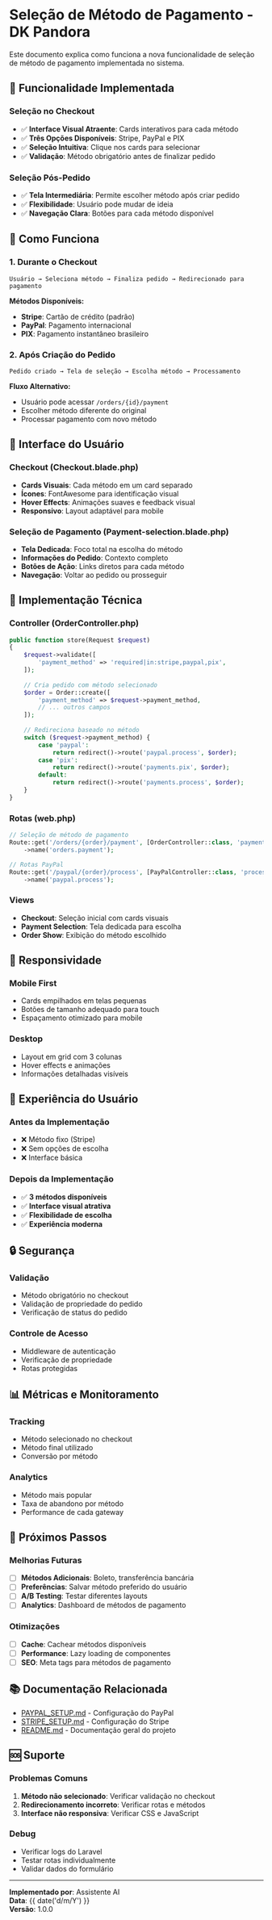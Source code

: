 # Seleção de Método de Pagamento - DK Pandora

Este documento explica como funciona a nova funcionalidade de seleção de método de pagamento implementada no sistema.

## 🎯 **Funcionalidade Implementada**

### **Seleção no Checkout**
- ✅ **Interface Visual Atraente**: Cards interativos para cada método
- ✅ **Três Opções Disponíveis**: Stripe, PayPal e PIX
- ✅ **Seleção Intuitiva**: Clique nos cards para selecionar
- ✅ **Validação**: Método obrigatório antes de finalizar pedido

### **Seleção Pós-Pedido**
- ✅ **Tela Intermediária**: Permite escolher método após criar pedido
- ✅ **Flexibilidade**: Usuário pode mudar de ideia
- ✅ **Navegação Clara**: Botões para cada método disponível

## 🚀 **Como Funciona**

### **1. Durante o Checkout**
```
Usuário → Seleciona método → Finaliza pedido → Redirecionado para pagamento
```

**Métodos Disponíveis:**
- **Stripe**: Cartão de crédito (padrão)
- **PayPal**: Pagamento internacional
- **PIX**: Pagamento instantâneo brasileiro

### **2. Após Criação do Pedido**
```
Pedido criado → Tela de seleção → Escolha método → Processamento
```

**Fluxo Alternativo:**
- Usuário pode acessar `/orders/{id}/payment`
- Escolher método diferente do original
- Processar pagamento com novo método

## 🎨 **Interface do Usuário**

### **Checkout (Checkout.blade.php)**
- **Cards Visuais**: Cada método em um card separado
- **Ícones**: FontAwesome para identificação visual
- **Hover Effects**: Animações suaves e feedback visual
- **Responsivo**: Layout adaptável para mobile

### **Seleção de Pagamento (Payment-selection.blade.php)**
- **Tela Dedicada**: Foco total na escolha do método
- **Informações do Pedido**: Contexto completo
- **Botões de Ação**: Links diretos para cada método
- **Navegação**: Voltar ao pedido ou prosseguir

## 🔧 **Implementação Técnica**

### **Controller (OrderController.php)**
```php
public function store(Request $request)
{
    $request->validate([
        'payment_method' => 'required|in:stripe,paypal,pix',
    ]);
    
    // Cria pedido com método selecionado
    $order = Order::create([
        'payment_method' => $request->payment_method,
        // ... outros campos
    ]);
    
    // Redireciona baseado no método
    switch ($request->payment_method) {
        case 'paypal':
            return redirect()->route('paypal.process', $order);
        case 'pix':
            return redirect()->route('payments.pix', $order);
        default:
            return redirect()->route('payments.process', $order);
    }
}
```

### **Rotas (web.php)**
```php
// Seleção de método de pagamento
Route::get('/orders/{order}/payment', [OrderController::class, 'paymentSelection'])
    ->name('orders.payment');

// Rotas PayPal
Route::get('/paypal/{order}/process', [PayPalController::class, 'processPayment'])
    ->name('paypal.process');
```

### **Views**
- **Checkout**: Seleção inicial com cards visuais
- **Payment Selection**: Tela dedicada para escolha
- **Order Show**: Exibição do método escolhido

## 📱 **Responsividade**

### **Mobile First**
- Cards empilhados em telas pequenas
- Botões de tamanho adequado para touch
- Espaçamento otimizado para mobile

### **Desktop**
- Layout em grid com 3 colunas
- Hover effects e animações
- Informações detalhadas visíveis

## 🎯 **Experiência do Usuário**

### **Antes da Implementação**
- ❌ Método fixo (Stripe)
- ❌ Sem opções de escolha
- ❌ Interface básica

### **Depois da Implementação**
- ✅ **3 métodos disponíveis**
- ✅ **Interface visual atrativa**
- ✅ **Flexibilidade de escolha**
- ✅ **Experiência moderna**

## 🔒 **Segurança**

### **Validação**
- Método obrigatório no checkout
- Validação de propriedade do pedido
- Verificação de status do pedido

### **Controle de Acesso**
- Middleware de autenticação
- Verificação de propriedade
- Rotas protegidas

## 📊 **Métricas e Monitoramento**

### **Tracking**
- Método selecionado no checkout
- Método final utilizado
- Conversão por método

### **Analytics**
- Método mais popular
- Taxa de abandono por método
- Performance de cada gateway

## 🚀 **Próximos Passos**

### **Melhorias Futuras**
- [ ] **Métodos Adicionais**: Boleto, transferência bancária
- [ ] **Preferências**: Salvar método preferido do usuário
- [ ] **A/B Testing**: Testar diferentes layouts
- [ ] **Analytics**: Dashboard de métodos de pagamento

### **Otimizações**
- [ ] **Cache**: Cachear métodos disponíveis
- [ ] **Performance**: Lazy loading de componentes
- [ ] **SEO**: Meta tags para métodos de pagamento

## 📚 **Documentação Relacionada**

- [PAYPAL_SETUP.md](PAYPAL_SETUP.md) - Configuração do PayPal
- [STRIPE_SETUP.md](STRIPE_SETUP.md) - Configuração do Stripe
- [README.md](README.md) - Documentação geral do projeto

## 🆘 **Suporte**

### **Problemas Comuns**
1. **Método não selecionado**: Verificar validação no checkout
2. **Redirecionamento incorreto**: Verificar rotas e métodos
3. **Interface não responsiva**: Verificar CSS e JavaScript

### **Debug**
- Verificar logs do Laravel
- Testar rotas individualmente
- Validar dados do formulário

---

**Implementado por**: Assistente AI  
**Data**: {{ date('d/m/Y') }}  
**Versão**: 1.0.0
